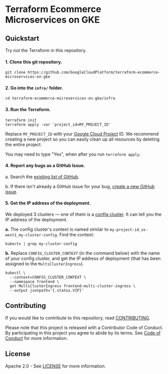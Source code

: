 # Terraform Ecommerce Microservices on GKE

## Quickstart

Try out the Terraform in this repository.

#### 1. Clone this git repository.

```
git clone https://github.com/GoogleCloudPlatform/terraform-ecommerce-microservices-on-gke
```

#### 2. Go into the `infra/` folder.

```
cd terraform-ecommerce-microservices-on-gke/infra
```

#### 3. Run the Terraform.

```
terraform init
terraform apply -var 'project_id=MY_PROJECT_ID'
```

Replace `MY_PROJECT_ID` with your [Google Cloud Project](https://cloud.google.com/resource-manager/docs/creating-managing-projects) ID. We recommend creating a new project so you can easily clean up all resources by deleting the entire project.

You may need to type "Yes", when after you run `terraform apply`.

#### 4. Report any bugs as a GitHub Issue.

a. Search the [existing list of GitHub](https://github.com/GoogleCloudPlatform/terraform-ecommerce-microservices-on-gke/issues?q=is%3Aissue).

b. If there isn't already a GitHub issue for your bug, [create a new GitHub issue](https://github.com/GoogleCloudPlatform/terraform-ecommerce-microservices-on-gke/issues/new/choose).

#### 5. Get the IP address of the deployment.

We deployed 3 clusters — one of them is a [config cluster](https://cloud.google.com/kubernetes-engine/docs/concepts/multi-cluster-ingress#config_cluster_design). It can tell you the IP address of the deployment.

**a.** The config cluster's context is named similar to `my-project-id_us-west1_my-cluster-config`. Find the context:

```
kubectx | grep my-cluster-config
```

**b.** Replace `CONFIG_CLUSTER_CONTEXT` (in the command below) with the name of your config cluster, and get the IP address of deployment (that has been assigned to the `MultiClusterIngress`).

```
kubectl \
  --context=CONFIG_CLUSTER_CONTEXT \
  --namespace frontend \
  get MultiClusterIngress frontend-multi-cluster-ingress \
  --output jsonpath='{.status.VIP}'
```

## Contributing

If you would like to contribute to this repository, read [CONTRIBUTING](CONTRIBUTING.md).

Please note that this project is released with a Contributor Code of Conduct. By participating in
this project you agree to abide by its terms. See [Code of Conduct](CODE_OF_CONDUCT.md) for more
information.

## License

Apache 2.0 - See [LICENSE](LICENSE) for more information.
